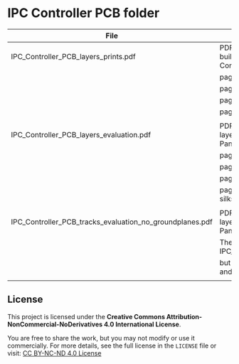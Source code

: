# IPC Controller PCB folder  

|                          File                            |                                              Contents                                                          |
|----------------------------------------------------------|----------------------------------------------------------------------------------------------------------------|
| IPC_Controller_PCB_layers_prints.pdf                     | PDF file containing PCB basic layers for building the Instrument Panel Cluster Controller board at home.       |
|                                                          |         page 1 : Top layer (copper)                                                                            |
|                                                          |         page 2 : Bottom layer (copper)                                                                         |
|                                                          |         page 3 : Top overlay (silkscreen)                                                                      |
|                                                          |         page 4 : Bottom overlay (silkscreen)                                                                   |
|                                                          |                                                                                                                |
| IPC_Controller_PCB_layers_evaluation.pdf                 | PDF file containing combined PCB basic layers for evaluation of the Instrument Panel Cluster Controller board. |
|                                                          |         page 1 : Top layer on top                                                                              |
|                                                          |         page 2 : Bottom layer on top                                                                           |
|                                                          |         page 3 : Top layer on top, no silkscreen                                                               |
|                                                          |         page 4 : Bottom layer on top, no silkscreen                                                            |
|                                                          |                                                                                                                |
| IPC_Controller_PCB_tracks_evaluation_no_groundplanes.pdf | PDF file containing combined PCB basic layers for evaluation of the Instrument Panel Cluster Controller board. |
|                                                          |         The same as the file IPC_Controller_PCB_layers_evaluation.pdf                                          |
|                                                          |         but with the groundplanes on Top layer and Botom layer removed.                                        |
|                                                          |                                                                                                                |



## License

This project is licensed under the **Creative Commons Attribution-NonCommercial-NoDerivatives 4.0 International License**.

You are free to share the work, but you may not modify or use it commercially. For more details, see the full license in the `LICENSE` file or visit: [CC BY-NC-ND 4.0 License](https://creativecommons.org/licenses/by-nc-nd/4.0/)
